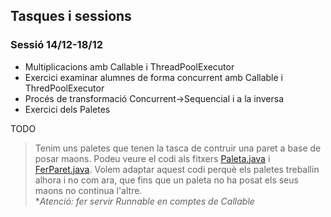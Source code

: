 ## Tasques i sessions

### Sessió 14/12-18/12
- Multiplicacions amb Callable i ThreadPoolExecutor
- Exercici examinar alumnes de forma concurrent amb Callable i ThredPoolExecutor
- Procés de transformació Concurrent->Sequencial i a la inversa
- Exercici dels Paletes

 TODO
> Tenim uns paletes que tenen la tasca de contruir una paret a base de posar maons.
> Podeu veure el codi als fitxers [Paleta.java](src/a1/Paleta.java) i [FerParet.java](src/a1/FerParet.java).
> Volem adaptar aquest codi perquè els paletes treballin alhora i no com ara, que fins que un paleta no ha posat els seus maons no continua l'altre.  
> *_Atenció: fer servir Runnable en comptes de Callable_

